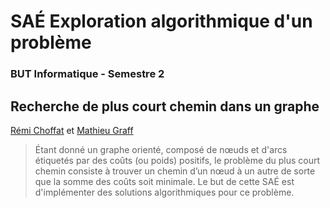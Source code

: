 # SAÉ Exploration algorithmique d'un problème

### BUT Informatique - Semestre 2

## Recherche de plus court chemin dans un graphe

[Rémi Choffat](https://github.com/remi-choffat) et [Mathieu Graff](https://github.com/Cesareuh)

> Étant donné un graphe orienté, composé de nœuds et d'arcs étiquetés par des coûts (ou poids) positifs, le problème du
> plus court chemin consiste à trouver un chemin d’un
> nœud à un autre de sorte que la somme des coûts soit minimale. Le but de cette SAÉ est d'implémenter des solutions
> algorithmiques pour ce problème.